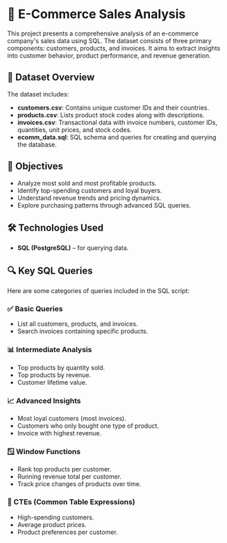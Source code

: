 # 🛒 E-Commerce Sales Analysis
This project presents a comprehensive analysis of an e-commerce company's sales data using SQL. The dataset consists of three primary components: customers, products, and invoices. It aims to extract insights into customer behavior, product performance, and revenue generation.

## 📂 Dataset Overview
The dataset includes:
- **customers.csv**: Contains unique customer IDs and their countries.
- **products.csv**: Lists product stock codes along with descriptions.
- **invoices.csv**: Transactional data with invoice numbers, customer IDs, quantities, unit prices, and stock codes.
- **ecomm_data.sql**: SQL schema and queries for creating and querying the database.

## 🧠 Objectives
- Analyze most sold and most profitable products.
- Identify top-spending customers and loyal buyers.
- Understand revenue trends and pricing dynamics.
- Explore purchasing patterns through advanced SQL queries.

## 🛠️ Technologies Used
- **SQL (PostgreSQL)** – for querying data.
  
## 🔍 Key SQL Queries
Here are some categories of queries included in the SQL script:

### ✅ Basic Queries
- List all customers, products, and invoices.
- Search invoices containing specific products.

### 📊 Intermediate Analysis
- Top products by quantity sold.
- Top products by revenue.
- Customer lifetime value.

### 📈 Advanced Insights
- Most loyal customers (most invoices).
- Customers who only bought one type of product.
- Invoice with highest revenue.

### 🪟 Window Functions
- Rank top products per customer.
- Running revenue total per customer.
- Track price changes of products over time.

### 🧱 CTEs (Common Table Expressions)
- High-spending customers.
- Average product prices.
- Product preferences per customer.
